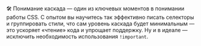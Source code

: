 🛠 Понимание каскада — один из ключевых моментов в понимании работы CSS. С опытом вы научитесь так эффективно писать селекторы и группировать стили, что сам уровень каскада будет минимальным — это ускоряет «чтение» кода и упрощает поддержку. Ну и в идеале — исключить необходимость использования `!important`.
